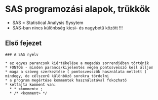 # SAS programozási alapok, trükkök

  * SAS = Statistical Analysis Sysytem
  * SAS-ban nincs különbség kicsi- és nagybetű között !!!

  ## Első fejezet

    ### A SAS nyelv
    
    * az egyes parancsok kiértékelése a megadás sorrendjéban történik
    * FONTOS - minden parancs/kijelentés végén pontosvessző kell álljon
    * maga a szöveg szerkeztése ( pontosvesszők használata mellett ) mindegy, de célszerű különböző sorokra tördelni
    * a program megértése kommentek használatával fokozható
    * kétfajta komment van:
      * * <komment> ;
      * /* <komment> */

